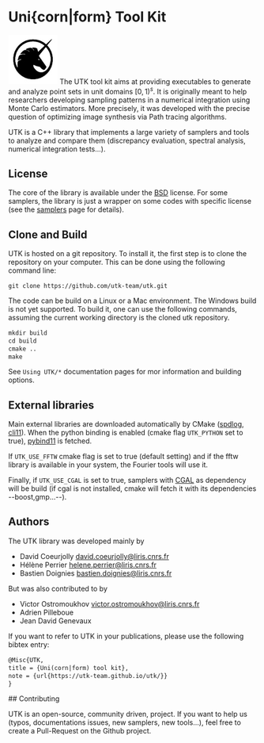 # Uni{corn|form} Tool Kit

![](figs/logo_utk2.jpg) The UTK tool kit aims at providing executables to generate and analyze point sets in unit domains $[0,1)^s$. It is originally meant to help researchers developing sampling patterns in a numerical integration using Monte Carlo estimators. More precisely, it was developed with the precise question of optimizing image synthesis via Path tracing algorithms.

UTK is a C++ library that implements a large variety of samplers and tools to analyze and compare them (discrepancy evaluation, spectral analysis, numerical integration tests...).

## License

The core of the library is available under the [BSD](license) license. For some samplers, the library is just a wrapper on some codes with specific license (see the [samplers](samplers) page for details).

## Clone and Build

UTK is hosted on a git repository. To install it, the first step is to clone the repository on your computer. This can be done using the following command line:

    git clone https://github.com/utk-team/utk.git

The code can be build on a Linux or a Mac environment. The Windows build is not yet supported. To build it, one can use the following commands, assuming the current working directory is the cloned utk repository.

```
mkdir build
cd build
cmake ..
make
```

See `Using UTK/*` documentation pages for mor information and building options. 

## External libraries

Main external libraries are downloaded automatically by CMake ([spdlog](https://github.com/gabime/spdlog), [cli11](https://cliutils.github.io/CLI11/book/)). When the python binding is enabled (cmake flag `UTK_PYTHON` set to true), [pybind11](https://pybind11.readthedocs.io/en/stable/) is fetched.

If `UTK_USE_FFTW` cmake flag is set to true (default setting) and if the fftw library is available in your system, the Fourier tools will use it.

Finally, if `UTK_USE_CGAL` is set to true, samplers with [CGAL](http://cgal.org) as dependency will be build (if cgal is not installed, cmake will fetch it with its dependencies --boost,gmp...--). 

## Authors

The UTK library was developed mainly by

*   David Coeurjolly [david.coeurjolly@liris.cnrs.fr](mailto:david.coeurjolly@liris.cnrs.fr)
*   Hélène Perrier [helene.perrier@liris.cnrs.fr](mailto:helene.perrier@liris.cnrs.fr)
*   Bastien Doignies [bastien.doignies@liris.cnrs.fr](mailto:bastien.doignies@liris.cnrs.fr)

But was also contributed to by

*   Victor Ostromoukhov [victor.ostromoukhov@liris.cnrs.fr](mailto:victor.ostromoukhov@liris.cnrs.fr)
*   Adrien Pilleboue
*   Jean David Genevaux

If you want to refer to UTK in your publications, please use the following bibtex entry:

```
@Misc{UTK,
title = {Uni(corn|form) tool kit},
note = {url{https://utk-team.github.io/utk/}}
}
```
## Contributing

UTK is an open-source, community driven, project. If you want to help us (typos, documentations issues, new samplers, new tools...), feel free to create a Pull-Request on the Github project.
